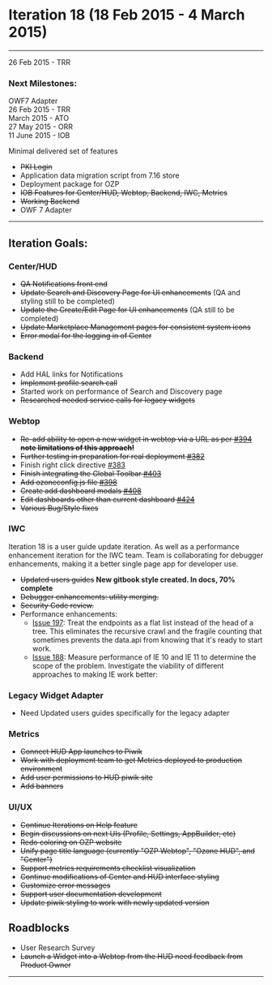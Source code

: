 # Iteration 18 (18 Feb 2015 - 4 March 2015)

*** 
26 Feb 2015 - TRR

### Next Milestones:
OWF7 Adapter
<br>26 Feb 2015 - TRR
<br>   March 2015 - ATO
<br>27 May 2015 - ORR
<br>11 June 2015 - IOB

Minimal delivered set of features
* ~~PKI Login~~
* Application data migration script from 7.16 store
* Deployment package for OZP
* ~~IOB Features for Center/HUD, Webtop, Backend, IWC, Metrics~~
* ~~Working Backend~~
* OWF 7 Adapter


***

## Iteration Goals:
### Center/HUD
* ~~QA Notifications front end~~
* ~~Update Search and Discovery Page for UI enhancements~~ (QA and styling still to be completed)
* ~~Update the Create/Edit Page for UI enhancements~~ (QA still to be completed)
* ~~Update Marketplace Management pages for consistent system icons~~
* ~~Error modal for the logging in of Center~~

### Backend
* Add HAL links for Notifications
* ~~Implement profile search call~~
* Started work on performance of Search and Discovery page
* ~~Researched needed service calls for legacy widgets~~

### Webtop
* ~~Re-add ability to open a new widget in webtop via a URL as per [#394](https://github.com/ozone-development/ozp-webtop/issues/394) **note limitations of this approach!**~~
* ~~Further testing in preparation for real deployment [#382](https://github.com/ozone-development/ozp-webtop/issues/382)~~
* Finish right click directive [#383](https://github.com/ozone-development/ozp-webtop/issues/383)
* ~~Finish integrating the Global Toolbar  [#403](https://github.com/ozone-development/ozp-webtop/issues/403)~~
* ~~Add ozoneconfig.js file [#398](https://github.com/ozone-development/ozp-webtop/issues/398)~~
* ~~Create add dashboard modals [#408](https://github.com/ozone-development/ozp-webtop/issues/408)~~
* ~~Edit dashboards other than current dashboard [#424](https://github.com/ozone-development/ozp-webtop/issues/424)~~
* ~~Various Bug/Style fixes~~

### IWC
Iteration 18 is a user guide update iteration. As well as a performance enhancement iteration for the IWC team. Team is collaborating for debugger enhancements, making it a better single page app for developer use.
* ~~Updated users guides~~ **New gitbook style created. In docs, 70% complete**
* ~~Debugger enhancements: utility merging.~~
* ~~Security Code review.~~
* Performance enhancements:
   * [Issue 197](https://github.com/ozone-development/ozp-iwc/issues/197): Treat the endpoints as a flat list instead of the head of a tree.  This eliminates the recursive crawl and the fragile counting that sometimes prevents the data.api from knowing that it's ready to start work.
   * [Issue 188](https://github.com/ozone-development/ozp-iwc/issues/188): Measure performance of IE 10 and IE 11 to determine the scope of the problem. Investigate the viability of different approaches to making IE work better:

### Legacy Widget Adapter
* Need Updated users guides specifically for the legacy adapter


### Metrics
* ~~Connect HUD App launches to Piwik~~
* ~~Work with deployment team to get Metrics deployed to production environment~~
* ~~Add user permissions to HUD piwik site~~
* ~~Add banners~~

### UI/UX
* ~~Continue Iterations on Help feature~~
* ~~Begin discussions on next UIs (Profile, Settings, AppBuilder, etc)~~
* ~~Redo coloring on OZP website~~
* ~~Unify page title language (currently "OZP Webtop", "Ozone HUD", and "Center")~~
* ~~Support metrics requirements checklist visualization~~
* ~~Continue modifications of Center and HUD interface styling~~
* ~~Customize error messages~~
* ~~Support user documentation development~~
* ~~Update piwik styling to work with newly updated version~~


## Roadblocks
* User Research Survey
* ~~Launch a Widget into a Webtop from the HUD need feedback from Product Owner~~

***